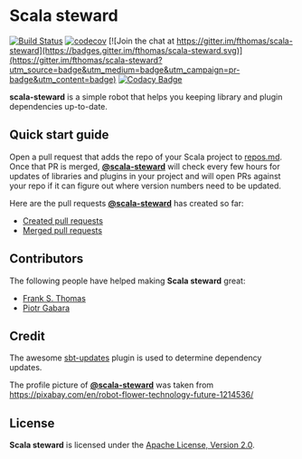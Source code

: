 # Scala steward
[![Build Status](https://travis-ci.org/fthomas/scala-steward.svg?branch=master)](https://travis-ci.org/fthomas/scala-steward)
[![codecov](https://codecov.io/gh/fthomas/scala-steward/branch/master/graph/badge.svg)](https://codecov.io/gh/fthomas/scala-steward)
[![Join the chat at https://gitter.im/fthomas/scala-steward](https://badges.gitter.im/fthomas/scala-steward.svg)](https://gitter.im/fthomas/scala-steward?utm_source=badge&utm_medium=badge&utm_campaign=pr-badge&utm_content=badge)
[![Codacy Badge](https://api.codacy.com/project/badge/Grade/4573461025c642daa4128b659ee54fc9)](https://www.codacy.com/app/fthomas/scala-steward?utm_source=github.com&amp;utm_medium=referral&amp;utm_content=fthomas/scala-steward&amp;utm_campaign=Badge_Grade)

**scala-steward** is a simple robot that helps you keeping library and plugin
dependencies up-to-date.

## Quick start guide

Open a pull request that adds the repo of your Scala project to
[repos.md](https://github.com/fthomas/scala-steward/edit/master/repos.md).
Once that PR is merged, [**@scala-steward**][@scala-steward] will check every
few hours for updates of libraries and plugins in your project and will open
PRs against your repo if it can figure out where version numbers need to be
updated.

Here are the pull requests [**@scala-steward**][@scala-steward] has created so far:

* [Created pull requests](https://github.com/pulls?q=author%3Ascala-steward+is%3Apr)
* [Merged pull requests]( https://github.com/pulls?q=author%3Ascala-steward+is%3Amerged+sort%3Aupdated-desc)

## Contributors

The following people have helped making **Scala steward** great:

* [Frank S. Thomas](https://github.com/fthomas)
* [Piotr Gabara](https://github.com/bhop)

## Credit

The awesome [sbt-updates][sbt-updates] plugin is used to determine dependency updates.

The profile picture of [**@scala-steward**][@scala-steward] was taken from
https://pixabay.com/en/robot-flower-technology-future-1214536/

[@scala-steward]: https://github.com/scala-steward
[sbt-updates]: https://github.com/rtimush/sbt-updates

## License

**Scala steward** is licensed under the
[Apache License, Version 2.0](http://www.apache.org/licenses/LICENSE-2.0).
